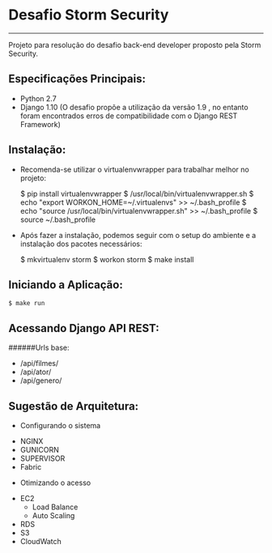 # Desafio Storm Security
-------------------------

Projeto para resolução do desafio back-end developer proposto pela Storm Security.

## Especificações Principais:
* Python 2.7
* Django 1.10 (O desafio propõe a utilização da versão 1.9 , no entanto foram encontrados erros de compatibilidade com o Django REST Framework)


## Instalação:

* Recomenda-se utilizar o virtualenvwrapper para trabalhar melhor no projeto:

    $ pip install virtualenvwrapper
    $ /usr/local/bin/virtualenvwrapper.sh 
    $ echo "export WORKON_HOME=~/.virtualenvs" >> ~/.bash_profile
    $ echo "source /usr/local/bin/virtualenvwrapper.sh" >> ~/.bash_profile 
    $ source ~/.bash_profile  


* Após fazer a instalação, podemos seguir com o setup do ambiente e a instalação dos pacotes necessários:

    $ mkvirtualenv storm
    $ workon storm
    $ make install
   

## Iniciando a Aplicação:
 
    $ make run


## Acessando Django API REST:

######Urls base:
* /api/filmes/
* /api/ator/
* /api/genero/


## Sugestão de Arquitetura:

* Configurando o sistema 
- NGINX
- GUNICORN
- SUPERVISOR
- Fabric

* Otimizando o acesso
- EC2
	- Load Balance
	- Auto Scaling
- RDS
- S3
- CloudWatch